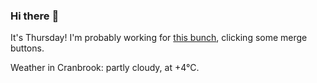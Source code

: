 ### Hi there :wave:

It's Thursday! I'm probably working for [this bunch](https://github.com/kohofinancial), clicking some merge buttons.

Weather in Cranbrook: partly cloudy, at +4°C.
